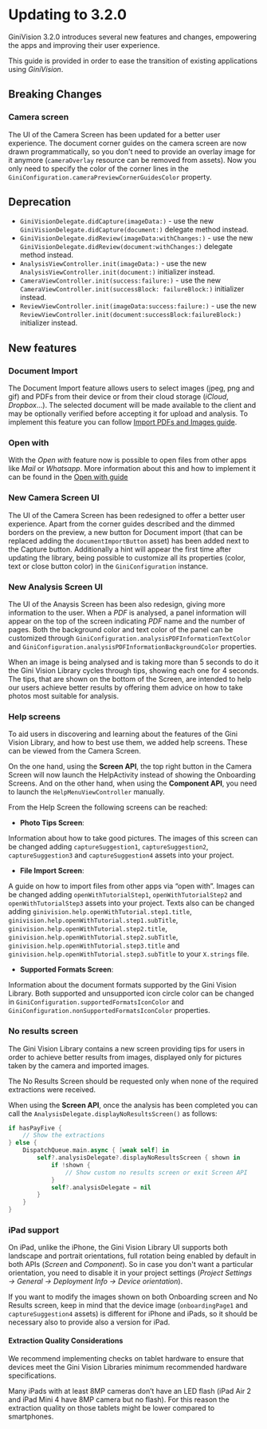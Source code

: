 Updating to 3.2.0
=============================

GiniVision 3.2.0 introduces several new features and changes, empowering the apps and improving their user experience.  

This guide is provided in order to ease the transition of existing applications using _GiniVision_.

## Breaking Changes

### Camera screen
The UI of the Camera Screen has been updated for a better user experience. The document corner guides on the camera screen are now drawn programmatically, so you don't need to provide an overlay image for it anymore (`cameraOverlay` resource can be removed from assets). Now you only need to specify the color of the corner lines in the `GiniConfiguration.cameraPreviewCornerGuidesColor` property.

## Deprecation
* `GiniVisionDelegate.didCapture(imageData:)` - use the new `GiniVisionDelegate.didCapture(document:)` delegate method instead.
* `GiniVisionDelegate.didReview(imageData:withChanges:)` - use the new `GiniVisionDelegate.didReview(document:withChanges:)` delegate method instead.
* `AnalysisViewController.init(imageData:)` - use the new `AnalysisViewController.init(document:)` initializer instead.
* `CameraViewController.init(success:failure:)` - use the new `CameraViewController.init(successBlock: failureBlock:)` initializer instead.
* `ReviewViewController.init(imageData:success:failure:)` - use the new `ReviewViewController.init(document:successBlock:failureBlock:)` initializer instead.

## New features
### Document Import
The Document Import feature allows users to select images (jpeg, png and gif) and PDFs from their device or from their cloud storage (_iCloud_, _Dropbox_...). The selected document will be made available to the client and may be optionally verified before accepting it for upload and analysis.
To implement this feature you can follow [Import PDFs and Images guide](Import-pdfs-and-images-guide.html).

### Open with
With the _Open with_ feature now is possible to open files from other apps like _Mail_ or _Whatsapp_. More information about this and how to implement it can be found in the [Open with guide](Open-with-guide.html) 

### New Camera Screen UI
The UI of the Camera Screen has been redesigned to offer a better user experience. Apart from the corner guides described and the dimmed borders on the preview, a new button for Document import (that can be replaced adding the `documentImportButton` asset) has been added next to the Capture button. Additionally a hint will appear the first time after updating the library, being possible to customize all its properties (color, text or close button color) in the `GiniConfiguration` instance.

### New Analysis Screen UI
The UI of the Anaysis Screen has been also redesign, giving more information to the user. When a _PDF_ is analysed, a panel information will appear on the top of the screen indicating _PDF_ name and the number of pages. Both the background color and text color of the panel can be customized through `GiniConfiguration.analysisPDFInformationTextColor` and `GiniConfiguration.analysisPDFInformationBackgroundColor` properties.

When an image is being analysed and is taking more than 5 seconds to do it the Gini Vision Library cycles through tips, showing each one for 4 seconds. The tips, that are shown on the bottom of the Screen, are intended to help our users achieve better results by offering them advice on how to take photos most suitable for analysis.

### Help screens
To aid users in discovering and learning about the features of the Gini Vision Library, and how to best use them, we added help screens. These can be viewed from the Camera Screen.

On the one hand, using the __Screen API__, the top right button in the Camera Screen will now launch the HelpActivity instead of showing the Onboarding Screens. And on the other hand, when using the __Component API__, you need to launch the `HelpMenuViewController` manually.

From the Help Screen the following screens can be reached:

* __Photo Tips Screen__: 

Information about how to take good pictures. The images of this screen can be changed adding `captureSuggestion1`, `captureSuggestion2`, `captureSuggestion3` and `captureSuggestion4` assets into your project.

* __File Import Screen__: 

A guide on how to import files from other apps via “open with”. Images can be changed adding `openWithTutorialStep1`, `openWithTutorialStep2` and `openWithTutorialStep3` assets into your project. Texts also can be changed adding `ginivision.help.openWithTutorial.step1.title`, 
`ginivision.help.openWithTutorial.step1.subTitle`, `ginivision.help.openWithTutorial.step2.title`, 
`ginivision.help.openWithTutorial.step2.subTitle`, `ginivision.help.openWithTutorial.step3.title` and 
`ginivision.help.openWithTutorial.step3.subTitle` to your `X.strings` file.

* __Supported Formats Screen__: 

Information about the document formats supported by the Gini Vision Library. Both supported and unsupported icon circle color can be changed in `GiniConfiguration.supportedFormatsIconColor` and `GiniConfiguration.nonSupportedFormatsIconColor` properties.

### No results screen

The Gini Vision Library contains a new screen providing tips for users in order to achieve better results from images, displayed only for pictures taken by the camera and imported images.

The No Results Screen should be requested only when none of the required extractions were received.

When using the __Screen API__, once the analysis has been completed you can call the `AnalysisDelegate.displayNoResultsScreen()` as follows:

```swift
if hasPayFive {
	// Show the extractions
} else {            
	DispatchQueue.main.async { [weak self] in
		self?.analysisDelegate?.displayNoResultsScreen { shown in
			if !shown { 
				// Show custom no results screen or exit Screen API
			}
			self?.analysisDelegate = nil
		}
	}
}
```

### iPad support
On iPad, unlike the iPhone, the Gini Vision Library UI supports both landscape and portrait orientations, full rotation being enabled by default in both APIs (*Screen* and *Component*). So in case you don't want a particular orientation, you need to disable it in your project settings (*Project Settings &rarr; General &rarr; Deployment Info &rarr; Device orientation*).

If you want to modify the images shown on both Onboarding screen and No Results screen, keep in mind that the device image (`onboardingPage1` and `captureSuggestion4` assets) is different for iPhone and iPads, so it should be necessary also to provide also a version for iPad. 

#### Extraction Quality Considerations
We recommend implementing checks on tablet hardware to ensure that devices meet the Gini Vision Libraries minimum recommended hardware specifications.

Many iPads with at least 8MP cameras don’t have an LED flash (iPad Air 2 and iPad Mini 4 have 8MP camera but no flash). For this reason the extraction quality on those tablets might be lower compared to smartphones.

